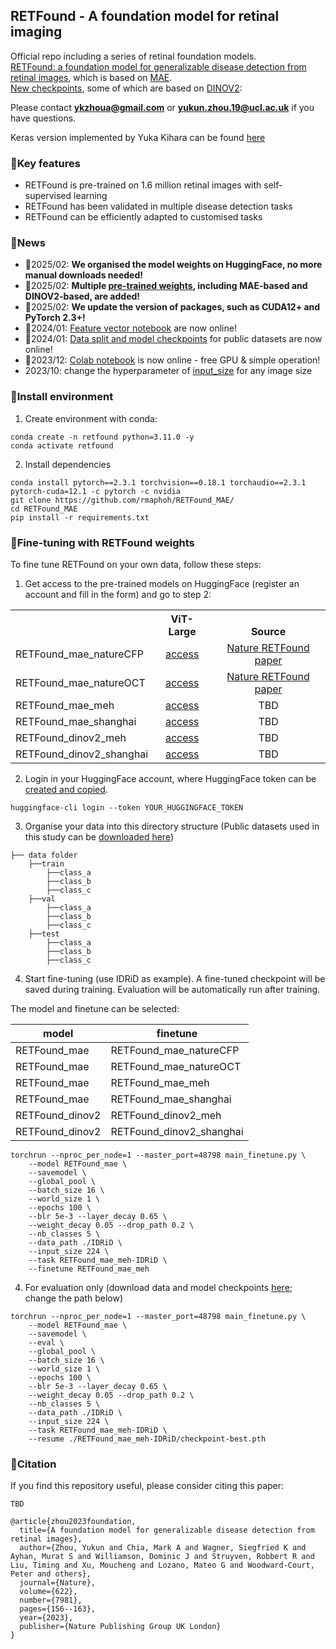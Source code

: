 ## RETFound - A foundation model for retinal imaging


Official repo including a series of retinal foundation models.<br>
[RETFound: a foundation model for generalizable disease detection from retinal images](https://www.nature.com/articles/s41586-023-06555-x), which is based on [MAE](https://github.com/facebookresearch/mae).<br>
[New checkpoints](https://huggingface.co/YukunZhou), some of which are based on [DINOV2](https://github.com/facebookresearch/dinov2):

Please contact 	**ykzhoua@gmail.com** or **yukun.zhou.19@ucl.ac.uk** if you have questions.

Keras version implemented by Yuka Kihara can be found [here](https://github.com/uw-biomedical-ml/RETFound_MAE)


### 📝Key features

- RETFound is pre-trained on 1.6 million retinal images with self-supervised learning
- RETFound has been validated in multiple disease detection tasks
- RETFound can be efficiently adapted to customised tasks


### 🎉News

- 🐉2025/02: **We organised the model weights on HuggingFace, no more manual downloads needed!**
- 🐉2025/02: **Multiple [pre-trained weights](https://huggingface.co/YukunZhou), including MAE-based and DINOV2-based, are added!**
- 🐉2025/02: **We update the version of packages, such as CUDA12+ and PyTorch 2.3+!**
- 🐉2024/01: [Feature vector notebook](https://github.com/rmaphoh/RETFound_MAE/blob/main/latent_feature.ipynb) are now online!
- 🐉2024/01: [Data split and model checkpoints](BENCHMARK.md) for public datasets are now online!
- 🎄2023/12: [Colab notebook](https://colab.research.google.com/drive/1_X19zdMegmAlqPAEY0Ao659fzzzlx2IZ?usp=sharing) is now online - free GPU & simple operation!
- 2023/10: change the hyperparameter of [input_size](https://github.com/rmaphoh/RETFound_MAE#:~:text=finetune%20./RETFound_cfp_weights.pth%20%5C-,%2D%2Dinput_size%20224,-For%20evaluation%20only) for any image size


### 🔧Install environment

1. Create environment with conda:

```
conda create -n retfound python=3.11.0 -y
conda activate retfound
```

2. Install dependencies

```
conda install pytorch==2.3.1 torchvision==0.18.1 torchaudio==2.3.1 pytorch-cuda=12.1 -c pytorch -c nvidia
git clone https://github.com/rmaphoh/RETFound_MAE/
cd RETFound_MAE
pip install -r requirements.txt
```


### 🌱Fine-tuning with RETFound weights

To fine tune RETFound on your own data, follow these steps:

1. Get access to the pre-trained models on HuggingFace (register an account and fill in the form) and go to step 2:
<table><tbody>
<!-- START TABLE -->
<!-- TABLE HEADER -->
<th valign="bottom"></th>
<th valign="bottom">ViT-Large</th>
<th valign="bottom">Source</th>
<!-- TABLE BODY -->
<tr><td align="left">RETFound_mae_natureCFP</td>
<td align="center"><a href="https://huggingface.co/YukunZhou/RETFound_mae_natureCFP">access</a></td>
<td align="center"><a href="https://www.nature.com/articles/s41586-023-06555-x">Nature RETFound paper</a></td>
</tr>
<!-- TABLE BODY -->
<tr><td align="left">RETFound_mae_natureOCT</td>
<td align="center"><a href="https://huggingface.co/YukunZhou/RETFound_mae_natureOCT">access</a></td>
<td align="center"><a href="https://www.nature.com/articles/s41586-023-06555-x">Nature RETFound paper</a></td>
</tr>
<!-- TABLE BODY -->
<tr><td align="left">RETFound_mae_meh</td>
<td align="center"><a href="https://huggingface.co/YukunZhou/RETFound_mae_meh">access</a></td>
<td align="center">TBD</a></td>
</tr>
<!-- TABLE BODY -->
<tr><td align="left">RETFound_mae_shanghai</td>
<td align="center"><a href="https://huggingface.co/YukunZhou/RETFound_mae_shanghai">access</a></td>
<td align="center">TBD</a></td>
</tr>
<!-- TABLE BODY -->
<tr><td align="left">RETFound_dinov2_meh</td>
<td align="center"><a href="https://huggingface.co/YukunZhou/RETFound_dinov2_meh">access</a></td>
<td align="center">TBD</a></td>
</tr>
<!-- TABLE BODY -->
<tr><td align="left">RETFound_dinov2_shanghai</td>
<td align="center"><a href="https://huggingface.co/YukunZhou/RETFound_dinov2_shanghai">access</a></td>
<td align="center">TBD</a></td>
</tr>
</tbody></table>

2. Login in your HuggingFace account, where HuggingFace token can be [created and copied](https://huggingface.co/settings/tokens).
```
huggingface-cli login --token YOUR_HUGGINGFACE_TOKEN
```

3. Organise your data into this directory structure (Public datasets used in this study can be [downloaded here](BENCHMARK.md))

```
├── data folder
    ├──train
        ├──class_a
        ├──class_b
        ├──class_c
    ├──val
        ├──class_a
        ├──class_b
        ├──class_c
    ├──test
        ├──class_a
        ├──class_b
        ├──class_c
``` 

4. Start fine-tuning (use IDRiD as example). A fine-tuned checkpoint will be saved during training. Evaluation will be automatically run after training.

The model and finetune can be selected:

| model           | finetune                 |
|-----------------|--------------------------|
| RETFound_mae    | RETFound_mae_natureCFP   |
| RETFound_mae    | RETFound_mae_natureOCT   |
| RETFound_mae    | RETFound_mae_meh         |
| RETFound_mae    | RETFound_mae_shanghai    |
| RETFound_dinov2 | RETFound_dinov2_meh      |
| RETFound_dinov2 | RETFound_dinov2_shanghai |

```
torchrun --nproc_per_node=1 --master_port=48798 main_finetune.py \
    --model RETFound_mae \
    --savemodel \
    --global_pool \
    --batch_size 16 \
    --world_size 1 \
    --epochs 100 \
    --blr 5e-3 --layer_decay 0.65 \
    --weight_decay 0.05 --drop_path 0.2 \
    --nb_classes 5 \
    --data_path ./IDRiD \
    --input_size 224 \
    --task RETFound_mae_meh-IDRiD \
    --finetune RETFound_mae_meh
```


4. For evaluation only (download data and model checkpoints [here](BENCHMARK.md); change the path below)


```
torchrun --nproc_per_node=1 --master_port=48798 main_finetune.py \
    --model RETFound_mae \
    --savemodel \
    --eval \
    --global_pool \
    --batch_size 16 \
    --world_size 1 \
    --epochs 100 \
    --blr 5e-3 --layer_decay 0.65 \
    --weight_decay 0.05 --drop_path 0.2 \
    --nb_classes 5 \
    --data_path ./IDRiD \
    --input_size 224 \
    --task RETFound_mae_meh-IDRiD \
    --resume ./RETFound_mae_meh-IDRiD/checkpoint-best.pth
```


### 📃Citation

If you find this repository useful, please consider citing this paper:

```
TBD
```

```
@article{zhou2023foundation,
  title={A foundation model for generalizable disease detection from retinal images},
  author={Zhou, Yukun and Chia, Mark A and Wagner, Siegfried K and Ayhan, Murat S and Williamson, Dominic J and Struyven, Robbert R and Liu, Timing and Xu, Moucheng and Lozano, Mateo G and Woodward-Court, Peter and others},
  journal={Nature},
  volume={622},
  number={7981},
  pages={156--163},
  year={2023},
  publisher={Nature Publishing Group UK London}
}
```


